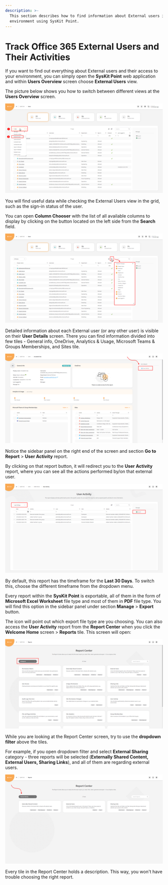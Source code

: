 ```yaml
---
description: >-
  This section describes how to find information about External users in your
  environment using SysKit Point.
---
```


# Track Office 365 External Users and Their Activities

If you want to find out everything about External users and their access to your environment, you can simply open the **SysKit Point** web application and within **Users Overview** screen choose **External Users** view.

The picture below shows you how to switch between different views at the **Users Overview** screen.

![Users Overview screen - opening views \(1\) and selection of External Users view \(2\)](../.gitbook/assets/track-office-365-external-users-and-their-activities_users-overview-screen-opening-views-and-selecti.png)

You will find useful data while checking the External Users view in the grid, such as the sign-in status of the user.

You can open **Column Chooser** with the list of all available columns to display by clicking on the button located on the left side from the **Search** field.

![Users Overview screen - Column Chooser](../.gitbook/assets/track-office-365-external-users-and-their-activities_users-overview-screen-column-chooser.png)

Detailed information about each External user \(or any other user\) is visible on their **User Details** screen. There you can find information divided into few tiles - General info, OneDrive, Analytics & Usage, Microsoft Teams & Groups Memberships, and Sites tile.

![User Details screen - generate User Activity report](../.gitbook/assets/track-office-365-external-users-and-their-activities_user-details-screen-generate-user-activity-repo.png)

Notice the sidebar panel on the right end of the screen and section **Go to Report** &gt; **User Activity** report.

By clicking on that report button, it will redirect you to the **User Activity** report, where you can see all the actions performed by/on that external user.

![User Activity report](../.gitbook/assets/track-office-365-external-users-and-their-activities_user-activity-report.png)

By default, this report has the timeframe for the **Last 30 Days**. To switch this, choose the different timeframe from the dropdown menu.

Every report within the **SysKit Point** is exportable, all of them in the form of **Microsoft Excel Worksheet** file type and most of them in **PDF** file type. You will find this option in the sidebar panel under section **Manage** &gt; **Export** button.

The icon will point out which export file type are you choosing. You can also access the **User Activity** report from the **Report Center** when you click the **Welcome Home** screen &gt; **Reports** tile. This screen will open:

![Report Center](../.gitbook/assets/track-office-365-external-users-and-their-activities_report-center.png)

While you are looking at the Report Center screen, try to use the **dropdown filter** above the tiles.

For example, if you open dropdown filter and select **External Sharing** category - three reports will be selected \(**Externally Shared Content, External Users, Sharing Links**\), and all of them are regarding external users.

![Report Center - External Sharing category selected](../.gitbook/assets/track-office-365-external-users-and-their-activities_report-center-external-sharing-category-selecte.png)

Every tile in the Report Center holds a description. This way, you won't have trouble choosing the right report.

